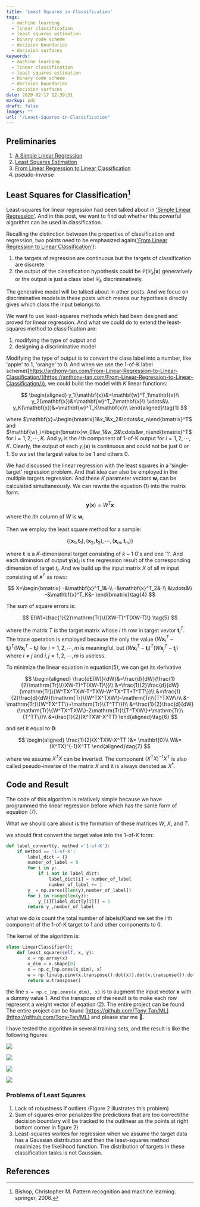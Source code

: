 ```yaml
---
title: 'Least Squares in Classification'
tags:
  - machine learning
  - linear classification
  - least squares estimation
  - binary code scheme
  - decision boundaries
  - decision surfaces
keywords:
  - machine learning
  - linear classification
  - least squares estimation
  - binary code scheme
  - decision boundaries
  - decision surfaces
date: 2020-02-17 12:39:31
markup: pdc
draft: false
images: ""
url: "/Least-Squares-in-Classification"
---
```



## Preliminaries
1. [A Simple Linear Regression](https://anthony-tan.com/A-Simple-Linear-Regression/)
2. [Least Squares Estimation](https://anthony-tan.com/Least-Squares-Estimation/)
3. [From Linear Regression to Linear Classification](https://anthony-tan.com/From-Linear-Regression-to-Linear-Classification/)
4. pseudo-inverse


## Least Squares for Classification[^1]
Least-squares for linear regression had been talked about in ['Simple Linear Regression'](https://anthony-tan.com/A-Simple-Linear-Regression/). And in this post, we want to find out whether this powerful algorithm can be used in classification.


Recalling the distinction between the properties of classification and regression, two points need to be emphasized again(['From Linear Regression to Linear Classification'](https://anthony-tan.com/From-Linear-Regression-to-Linear-Classification/)):

1. the targets of regression are continuous but the targets of classification are discrete.
2. the output of the classification hypothesis could be $\mathbb{P}(\mathcal{C}_k|\mathbf{x})$ generatively or the output is just a class label $\mathcal{C}_k$  discriminatively.

The generative model will be talked about in other posts. And we focus on discriminative models in these posts which means our hypothesis directly gives which class the input belongs to.

We want to use least-squares methods which had been designed and proved for linear regression. And what we could do to extend the least-squares method to classification are:

1. modifying the type of output and
2. designing a discriminative model

Modifying the type of output is to convert the class label into a number, like 'apple' to $1$, 'orange' to 0. And when we use the 1-of-K label scheme([https://anthony-tan.com/From-Linear-Regression-to-Linear-Classification/](https://anthony-tan.com/From-Linear-Regression-to-Linear-Classification/)), we could build the model with $K$ linear functions:

$$
\begin{aligned}
  y_1(\mathbf{x})&=\mathbf{w}^T_1\mathbf{x}\\
  y_2(\mathbf{x})&=\mathbf{w}^T_2\mathbf{x}\\
  \vdots&\\
  y_K(\mathbf{x})&=\mathbf{w}^T_K\mathbf{x}\\
\end{aligned}\tag{1}
$$

where $\mathbf{x}=\begin{bmatrix}1&x_1&x_2&\cdots&x_n\end{bmatrix}^T$ and $\mathbf{w}_i=\begin{bmatrix}w_0&w_1&w_2&\cdots&w_n\end{bmatrix}^T$ for $i=1,2,\cdots,K$. And $y_i$ is the $i$ th component of 1-of-K output for $i=1,2,\cdots,K$. Clearly, the output of each $y_i(\mathbf{x})$ is continuous and could not be just $0$ or $1$. So we set the largest value to be 1 and others 0.

We had discussed the linear regression with the least squares in a 'single-target' regression problem. And that idea can also be employed in the multiple targets regression. And these $K$ parameter vectors $\mathbf{w}_i$ can be calculated simultaneously. We can rewrite the equation (1) into the matrix form:

$$
\mathbf{y}(\mathbf{x})=W^T\mathbf{x}\tag{2}
$$

where the $i$th column of $W$ is $\mathbf{w}_i$

Then we employ the least square method for a sample:

$$
\{(\mathbf{x}_1,\mathbf{t}_1),(\mathbf{x}_2,\mathbf{t}_2),\cdots,(\mathbf{x}_m,\mathbf{t}_m)\} \tag{3}
$$

where $\mathbf{t}$ is a $K$-dimensional target consisting of $k-1$ 0's and one '1'. And each diminsion of output $\mathbf{y}(\mathbf{x})_i$ is the regression result of the corresponding dimension of target $t_i$. And we build up the input matrix $X$ of all $m$ input consisting of $\mathbf{x}^T$ as rows:

$$
X=\begin{bmatrix}
-&\mathbf{x}^T_1&-\\
-&\mathbf{x}^T_2&-\\
&\vdots&\\
-&\mathbf{x}^T_K&-
\end{bmatrix}\tag{4}
$$

The sum of square errors is:

$$
E(W)=\frac{1}{2}\mathrm{Tr}\{(XW-T)^T(XW-T)\} \tag{5}
$$

where the matrix $T$ is the target matrix whose $i$ th row in target vevtor $\mathbf{t}^T_i$. The trace operation is employed because the only the value $(W\mathbf{x}^T_i-\mathbf{t}_i)^T(W\mathbf{x}_i^T-\mathbf{t}_i)$ for $i=1,2,\cdots,m$ is meaningful, but $(W\mathbf{x}^T_i-\mathbf{t}_i)^T(W\mathbf{x}_j^T-\mathbf{t}_j)$ where $i\neq j$ and $i,j = 1,2,\cdots,m$ is useless.

To minimize the linear equation in equation(5), we can get its derivative 

$$
\begin{aligned}
  \frac{dE(W)}{dW}&=\frac{d}{dW}(\frac{1}{2}\mathrm{Tr}\{(XW-T)^T(XW-T)\})\\
  &=\frac{1}{2}\frac{d}{dW}(\mathrm{Tr}\{W^TX^TXW-T^TXW-W^TX^TT+T^TT\})\\
  &=\frac{1}{2}\frac{d}{dW}(\mathrm{Tr}\{W^TX^TXW\}-\mathrm{Tr}\{T^TXW\}\\
  &-\mathrm{Tr}\{W^TX^TT\}+\mathrm{Tr}\{T^TT\})\\
  &=\frac{1}{2}\frac{d}{dW}(\mathrm{Tr}\{W^TX^TXW\}-2\mathrm{Tr}\{T^TXW\}+\mathrm{Tr}\{T^TT\})\\
  &=\frac{1}{2}(X^TXW-X^TT)
\end{aligned}\tag{6}
$$

and set it equal to $\mathbf{0}$:

$$
\begin{aligned}
  \frac{1}{2}(X^TXW-X^TT )&= \mathbf{0}\\
  W&=(X^TX)^{-1}X^TT
\end{aligned}\tag{7}
$$

where we assume $X^TX$ can be inverted.
The component $(X^TX)^{-1}X^T$ is also called pseudo-inverse of the matrix $X$ and it is always denoted as $X^{\dagger}$.

## Code and Result

The code of this algorithm is relatively simple because we have programmed the linear regression before which has the same form of equation (7).

What we should care about is the formation of these matrices $W$, $X$, and $T$.

we should first convert the target value into the 1-of-K form:

```python
def label_convert(y, method ='1-of-K'):
    if method == '1-of-K':
        label_dict = {}
        number_of_label = 0
        for i in y:
            if i not in label_dict:
                label_dict[i] = number_of_label
                number_of_label += 1
        y_ = np.zeros([len(y),number_of_label])
        for i in range(len(y)):
            y_[i][label_dict[y[i]]] = 1
        return y_,number_of_label
```

what we do is count the total number of labels($K$)and we set the $i$ th component of the 1-of-K target to 1 and other components to 0.

The kernel of the algorithm is:

```python
class LinearClassifier():
    def least_square(self, x, y):
        x = np.array(x)
        x_dim = x.shape[0]
        x = np.c_[np.ones(x_dim), x]
        w = np.linalg.pinv(x.transpose().dot(x)).dot(x.transpose()).dot(y)
        return w.transpose()
```

the line <code>x = np.c_[np.ones(x_dim), x]</code> is to augment the input vector $\mathbf{x}$ with a dummy value $1$. And the transpose of the result is to make each row represent a weight vector of eqation (2). The entire project can be found The entire project can be found [https://github.com/Tony-Tan/ML](https://github.com/Tony-Tan/ML) and please star me 🥰.

I have tested the algorithm in several training sets, and the result is like the following figures:

![](https://raw.githubusercontent.com/Tony-Tan/picgo_images_bed/master/2022_04_26_17_50_2.png)

![](https://raw.githubusercontent.com/Tony-Tan/picgo_images_bed/master/2022_04_26_17_51_1.png)

![](https://raw.githubusercontent.com/Tony-Tan/picgo_images_bed/master/2022_04_26_17_51_5.png)

![](https://raw.githubusercontent.com/Tony-Tan/picgo_images_bed/master/2022_04_26_17_51_7.png)



### Problems of Least Squares

1. Lack of robustness if outliers (Figure 2 illustrates this problem)
2. Sum of squares error penalizes the predictions that are too correct(the decision boundary will be tracked to the outlinear as the points at right bottom corner in figure 2)
3. Least-squares workes for regression when we assume the target data has a Gaussian distribution and then the least-squares method maximizes the likelihood function. The distribution of targets in these classification tasks is not Gaussian.


## References
[^1]: Bishop, Christopher M. Pattern recognition and machine learning. springer, 2006.